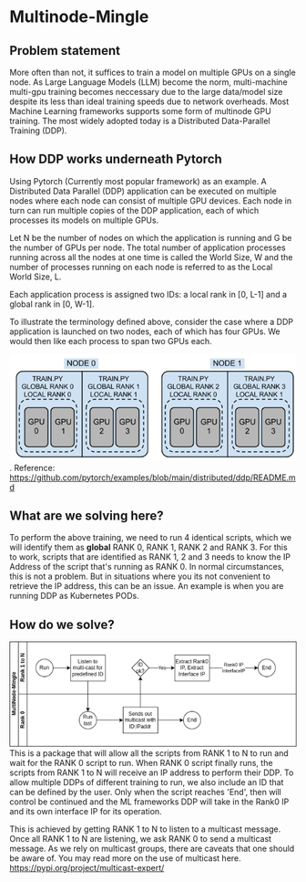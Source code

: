 # Multinode-Mingle

## Problem statement
 More often than not, it suffices to train a model on multiple GPUs on a single node. As Large Language Models (LLM) become the norm, multi-machine multi-gpu training becomes neccessary due to the large data/model size despite its less than ideal training speeds due to network overheads. Most Machine Learning frameworks supports some form of multinode GPU training. The most widely adopted today is a Distributed Data-Parallel Training (DDP). 
 
 
## How DDP works underneath Pytorch
Using Pytorch (Currently most popular framework) as an example. A Distributed Data Parallel (DDP) application can be executed on multiple nodes where each node can consist of multiple GPU devices. Each node in turn can run multiple copies of the DDP application, each of which processes its models on multiple GPUs.

Let N be the number of nodes on which the application is running and G be the number of GPUs per node. The total number of application processes running across all the nodes at one time is called the World Size, W and the number of processes running on each node is referred to as the Local World Size, L.

Each application process is assigned two IDs: a local rank in [0, L-1] and a global rank in [0, W-1].

To illustrate the terminology defined above, consider the case where a DDP application is launched on two nodes, each of which has four GPUs. We would then like each process to span two GPUs each.

![DDP](/images/pytorchddp.png "DDP").
Reference: https://github.com/pytorch/examples/blob/main/distributed/ddp/README.md

## What are we solving here?
To perform the above training, we need to run 4 identical scripts, which we will identify them as **global** RANK 0, RANK 1, RANK 2 and RANK 3. For this to work, scripts that are identified as RANK 1, 2 and 3 needs to know the IP Address of the script that's running as RANK 0. In normal circumstances, this is not a problem. But in situations where you its not convenient to retrieve the IP address, this can be an issue. An example is when you are running DDP as  Kubernetes PODs.

## How do we solve?
![Architecture](/images/nodemingle.drawio.png "Architecture")
This is a package that will allow all the scripts from RANK 1 to N to run and wait for the RANK 0 script to run. When RANK 0 script finally runs, the scripts from RANK 1 to N will receive an IP address to perform their DDP. To allow multiple DDPs of different training to run, we also include an ID that can be defined by the user. Only when the script reaches 'End', then will control be continued and the ML frameworks DDP will take in the Rank0 IP and its own interface IP for its operation.

This is achieved by getting RANK 1 to N to listen to a multicast message. Once all RANK 1 to N are listening, we ask RANK 0 to send a multicast message. As we rely on multicast groups, there are caveats that one should be aware of. You may read more on the use of multicast here. https://pypi.org/project/multicast-expert/

